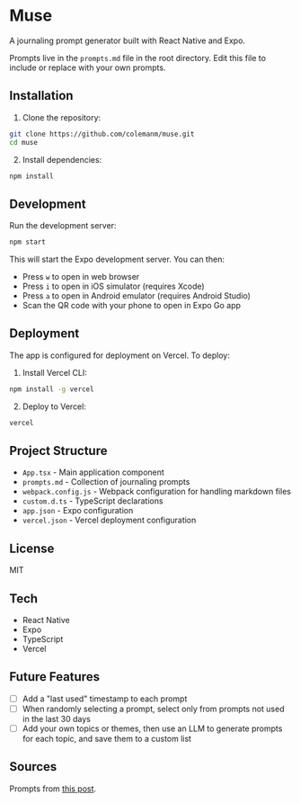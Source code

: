 # Muse

A journaling prompt generator built with React Native and Expo.

Prompts live in the `prompts.md` file in the root directory. Edit this file to include or replace with your own prompts.

## Installation

1. Clone the repository:
```bash
git clone https://github.com/colemanm/muse.git
cd muse
```

2. Install dependencies:
```bash
npm install
```


## Development

Run the development server:
```bash
npm start
```

This will start the Expo development server. You can then:
- Press `w` to open in web browser
- Press `i` to open in iOS simulator (requires Xcode)
- Press `a` to open in Android emulator (requires Android Studio)
- Scan the QR code with your phone to open in Expo Go app

## Deployment

The app is configured for deployment on Vercel. To deploy:

1. Install Vercel CLI:
```bash
npm install -g vercel
```

2. Deploy to Vercel:
```bash
vercel
```

## Project Structure

- `App.tsx` - Main application component
- `prompts.md` - Collection of journaling prompts
- `webpack.config.js` - Webpack configuration for handling markdown files
- `custom.d.ts` - TypeScript declarations
- `app.json` - Expo configuration
- `vercel.json` - Vercel deployment configuration

## License

MIT

## Tech

- React Native
- Expo
- TypeScript
- Vercel

## Future Features

- [ ] Add a "last used" timestamp to each prompt
- [ ] When randomly selecting a prompt, select only from prompts not used in the last 30 days
- [ ] Add your own topics or themes, then use an LLM to generate prompts for each topic, and save them to a custom list

## Sources

Prompts from [this post](https://www.reddit.com/r/Journaling/comments/r7bsmz/long_list_of_journal_prompts/).
